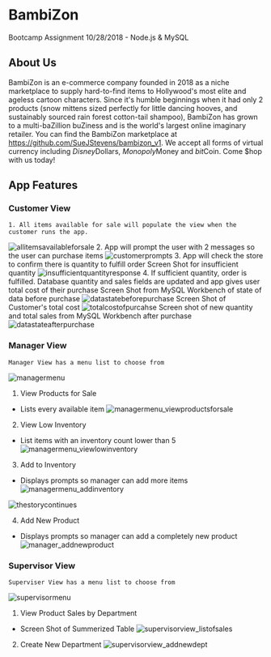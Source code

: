 # BambiZon
Bootcamp Assignment 10/28/2018 - Node.js &amp; MySQL
## About Us
BambiZon is an e-commerce company founded in 2018 as a niche marketplace to supply hard-to-find items to Hollywood's most elite and ageless cartoon characters.  Since it's humble beginnings when it had only 2 products (snow mittens sized perfectly for little dancing hooves, and sustainably sourced rain forest cotton-tail shampoo), BambiZon has grown to a multi-baZillion buZiness and is the world's largest online imaginary retailer.  You can find the BambiZon marketplace at https://github.com/SueJStevens/bambizon_v1.  We accept all forms of virtual currency including $Disney$Dollars, $Monopoly$Money and $bit$Coin.  Come $hop with us today!
## App Features
### Customer View
    1. All items available for sale will populate the view when the customer runs the app.
![allitemsavailableforsale](https://user-images.githubusercontent.com/39141985/47957756-49faa500-df79-11e8-9b5b-29da5d3bc926.png)
    2. App will prompt the user with 2 messages so the user can purchase items
![customerprompts](https://user-images.githubusercontent.com/39141985/47957766-8fb76d80-df79-11e8-89d8-1d1ab216d733.png)
    3. App will check the store to confirm there is quantity to fulfill order
       Screen Shot for insufficient quantity
![insufficientquantityresponse](https://user-images.githubusercontent.com/39141985/47957896-035a7a00-df7c-11e8-8ee8-98a375b18e1c.png)
    4. If sufficient quantity, order is fulfilled.  Database quantity and sales fields are updated and app gives user total cost of their purchase 
       Screen Shot from MySQL Workbench of state of data before purchase
![datastatebeforepurchase](https://user-images.githubusercontent.com/39141985/47957854-2fc1c680-df7b-11e8-89bf-984116b68840.png)
       Screen Shot of Customer's total cost
![totalcostofpurcahse](https://user-images.githubusercontent.com/39141985/47957848-0143eb80-df7b-11e8-93d5-51458b1795ac.png)
       Screen shot of new quantity and total sales from MySQL Workbench after purchase
![datastateafterpurchase](https://user-images.githubusercontent.com/39141985/47957880-78797f80-df7b-11e8-871e-946671b0602e.png)


### Manager View
    Manager View has a menu list to choose from
![managermenu](https://user-images.githubusercontent.com/39141985/47957910-6ba95b80-df7c-11e8-9314-c5a704f4ae46.png)

  1. View Products for Sale
  * Lists every available item
![managermenu_viewproductsforsale](https://user-images.githubusercontent.com/39141985/47957917-a612f880-df7c-11e8-8608-c8d3b7e6ae26.png)

  2. View Low Inventory
  * List items with an inventory count lower than 5
![managermenu_viewlowinventory](https://user-images.githubusercontent.com/39141985/47957945-6698dc00-df7d-11e8-8060-392dbddd5d81.png)

  3. Add to Inventory
  * Displays prompts so manager can add more items
![managermenu_addinventory](https://user-images.githubusercontent.com/39141985/47957968-1b32fd80-df7e-11e8-8c49-ea3ab9048799.png)

![thestorycontinues](https://user-images.githubusercontent.com/39141985/47957995-a7452500-df7e-11e8-8821-74800ee1efe1.png)

  4. Add New Product
  * Displays prompts so manager can add a completely new product
![manager_addnewproduct](https://user-images.githubusercontent.com/39141985/47958018-8fba6c00-df7f-11e8-8796-21e089c95f31.png)
        
### Supervisor View
    Superviser View has a menu list to choose from
![supervisormenu](https://user-images.githubusercontent.com/39141985/47958026-c0020a80-df7f-11e8-94f7-45059b0c790e.png)

  1. View Product Sales by Department
  * Screen Shot of Summerized Table
![supervisorview_listofsales](https://user-images.githubusercontent.com/39141985/47958050-2f77fa00-df80-11e8-90dc-95b9d08caa8e.png)

  2. Create New Department
![supervisorview_addnewdept](https://user-images.githubusercontent.com/39141985/47958096-3e12e100-df81-11e8-9a4d-aaf745597daa.png)
